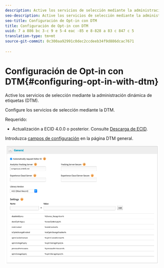 ```yaml
---
description: Active los servicios de selección mediante la administración dinámica de etiquetas (DTM).
seo-description: Active los servicios de selección mediante la administración dinámica de etiquetas (DTM).
seo-title: Configuración de Opt-in con DTM
title: Configuración de Opt-in con DTM
uuid: 7 a 886 bc 3-c 9 e 5-4 eac -85 e 8-828 a 83 c 847 c 5
translation-type: tm+mt
source-git-commit: 0c300aa92991c0dec2ccdeeb34f9d886dcac7671

---
```



# Configuración de Opt-in con DTM{#configuring-opt-in-with-dtm}

Active los servicios de selección mediante la administración dinámica de etiquetas (DTM).

Configure los servicios de selección mediante la DTM.

Requerido:

* Actualización a ECID 4.0.0 o posterior. Consulte [Descarga de ECID](https://github.com/Adobe-Marketing-Cloud/id-service/releases).

Introduzca [campos de configuración](https://marketing.adobe.com/resources/help/en_US/mcvid/api.html) en la página DTM general.

![](assets/DTM-example.png)
